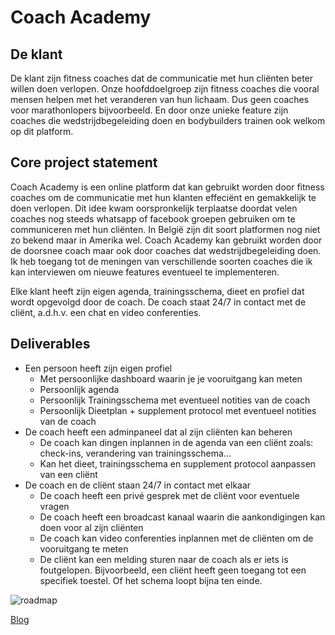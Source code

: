 # Coach Academy
## De klant
De klant zijn fitness coaches dat de communicatie met hun cliënten beter willen doen verlopen.
Onze hoofddoelgroep zijn fitness coaches die vooral mensen helpen met het veranderen van hun lichaam. Dus geen coaches voor marathonlopers bijvoorbeeld.
En door onze unieke feature zijn coaches die wedstrijdbegeleiding doen en bodybuilders trainen ook welkom op dit platform.

## Core project statement
Coach Academy is een online platform dat kan gebruikt worden door fitness coaches om de communicatie met hun klanten effeciënt en gemakkelijk te doen verlopen.
Dit idee kwam oorspronkelijk terplaatse doordat velen coaches nog steeds whatsapp of facebook groepen gebruiken om te communiceren met hun cliënten. In België zijn dit soort platformen nog niet zo bekend maar in Amerika wel. Coach Academy kan gebruikt worden door de doorsnee coach maar ook door coaches dat wedstrijdbegeleiding doen.
Ik heb toegang tot de meningen van verschillende soorten coaches die ik kan interviewen om nieuwe features eventueel te implementeren.

Elke klant heeft zijn eigen agenda, trainingsschema, dieet en profiel dat wordt opgevolgd door de coach. De coach staat 24/7 in contact met de cliënt,
a.d.h.v. een chat en video conferenties.

## Deliverables
* Een persoon heeft zijn eigen profiel
    * Met persoonlijke dashboard waarin je je vooruitgang kan meten
    * Persoonlijk agenda
    * Persoonlijk Trainingsschema met eventueel notities van de coach
    * Persoonlijk Dieetplan + supplement protocol met eventueel notities van de coach
* De coach heeft een adminpaneel dat al zijn cliënten kan beheren
    * De coach kan dingen inplannen in de agenda van een cliënt zoals: check-ins, verandering van trainingsschema...
    * Kan het dieet, trainingsschema en supplement protocol aanpassen van een cliënt
* De coach en de cliënt staan 24/7 in contact met elkaar
    * De coach heeft een privé gesprek met de cliënt voor eventuele vragen
    * De coach heeft een broadcast kanaal waarin die aankondigingen kan doen voor al zijn cliënten
    * De coach kan video conferenties inplannen met de cliënten om de vooruitgang te meten
    * De cliënt kan een melding sturen naar de coach als er iets is foutgelopen. Bijvoorbeeld, een cliënt heeft geen toegang tot een specifiek toestel.
Of het schema loopt bijna ten einde.

![roadmap](https://i.imgur.com/SeRP2SJ.png)

[Blog](https://bertmeeuws27.wixsite.com/mysite)


